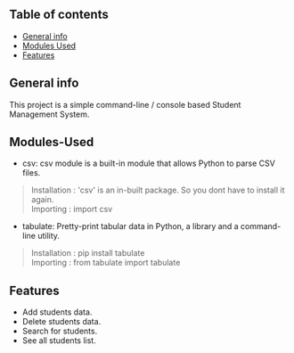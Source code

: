 ## Table of contents
* [General info](#About)
* [Modules Used](#Modules-Used)
* [Features](#Features)

## General info
This project is a simple command-line / console based Student Management System.
	
## Modules-Used
* csv: csv module is a built-in module that allows Python to parse CSV files.  
> Installation : 'csv' is an in-built package. So you dont have to install it again.  
> Importing : import csv

* tabulate: Pretty-print tabular data in Python, a library and a command-line utility.
> Installation : pip install tabulate  
> Importing : from tabulate import tabulate

## Features
- Add students data.
- Delete students data.
- Search for students.
- See all students list.
